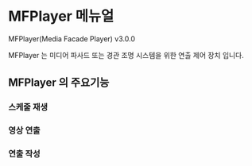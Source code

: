 # MFPlayer 메뉴얼
MFPlayer(Media Facade Player) v3.0.0

MFPlayer 는 미디어 파사드 또는 경관 조명 시스템을 위한 연출 제어 장치 입니다.

## MFPlayer 의 주요기능

### 스케줄 재생

### 영상 연출

### 연출 작성
